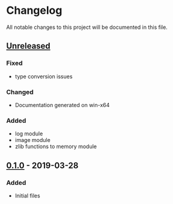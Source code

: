 # Changelog

All notable changes to this project will be documented in this file.

## [Unreleased]

### Fixed

- type conversion issues

### Changed

- Documentation generated on win-x64

### Added

- log module
- image module
- zlib functions to memory module

## [0.1.0] - 2019-03-28

### Added

- Initial files



[unreleased]: https://github.com/oAGoulart/libpampa/compare/v0.1.0...HEAD
[0.1.0]: https://github.com/oAGoulart/libpampa/releases/tag/v0.1.0
